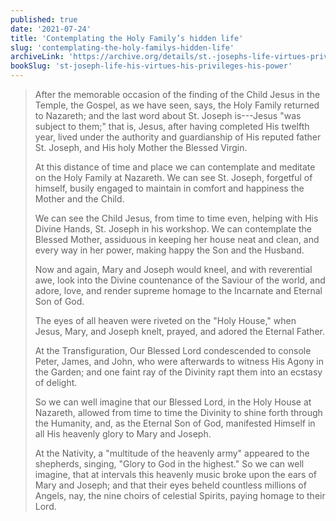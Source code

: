 ```yaml
---
published: true
date: '2021-07-24'
title: 'Contemplating the Holy Family’s hidden life'
slug: 'contemplating-the-holy-familys-hidden-life'
archiveLink: 'https://archive.org/details/st.-josephs-life-virtues-privileges-power/page/150?view=theater'
bookSlug: 'st-joseph-life-his-virtues-his-privileges-his-power'
---
```


> After the memorable occasion of the finding of the Child Jesus in the Temple, the Gospel, as we have seen, says, the Holy Family returned to Nazareth; and the last word about St. Joseph is---Jesus "was subject to them;" that is, Jesus, after having completed His twelfth year, lived under the authority and guardianship of His reputed father St. Joseph, and His holy Mother the Blessed Virgin.
>
> At this distance of time and place we can contemplate and meditate on the Holy Family at Nazareth. We can see St. Joseph, forgetful of himself, busily engaged to maintain in comfort and happiness the Mother and the Child.
>
> We can see the Child Jesus, from time to time even, helping with His Divine Hands, St. Joseph in his workshop. We can contemplate the Blessed Mother, assiduous in keeping her house neat and clean, and every way in her power, making happy the Son and the Husband.
>
> Now and again, Mary and Joseph would kneel, and with reverential awe, look into the Divine countenance of the Saviour of the world, and adore, love, and render supreme homage to the Incarnate and Eternal Son of God.
>
> The eyes of all heaven were riveted on the "Holy House," when Jesus, Mary, and Joseph knelt, prayed, and adored the Eternal Father.
>
> At the Transfiguration, Our Blessed Lord condescended to console Peter, James, and John, who were afterwards to witness His Agony in the Garden; and one faint ray of the Divinity rapt them into an ecstasy of delight.
>
> So we can well imagine that our Blessed Lord, in the Holy House at Nazareth, allowed from time to time the Divinity to shine forth through the Humanity, and, as the Eternal Son of God, manifested Himself in all His heavenly glory to Mary and Joseph.
>
> At the Nativity, a "multitude of the heavenly army" appeared to the shepherds, singing, "Glory to God in the highest." So we can well imagine, that at intervals this heavenly music broke upon the ears of Mary and Joseph; and that their eyes beheld countless millions of Angels, nay, the nine choirs of celestial Spirits, paying homage to their Lord.
